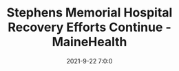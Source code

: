 ---
"title": "Stephens Memorial Hospital Recovery Efforts Continue - MaineHealth"
"date": "2021-9-22 7:0:0"
"feed_name": "GOOGLENEWSCONSTRUCTION"
"feed_website": "https://news.google.com/search?q=construction%2Bincident&hl=en-US&gl=US&ceid=US:en"
"feed_rss": "https://news.google.com/rss/search?q=construction%2Bincident&hl=en-US&gl=US&ceid=US:en"
"link": "https://www.mainehealth.org/News/2021/09/SMH-Recovery-Efforts-Continue"
"source": "{'href': 'https://www.mainehealth.org', 'title': 'MaineHealth'}"
"file": "_posts/2021-1-1-3051893af5adaaffd0609b4bec959b85531c606f.md"
"accident": "0"
"drilling": "0"
"dead": "0"
"injured": "0"
"arrested": "0"
"where": "unknown site"
"causes": "unknown"
"place": "unknown place"
---